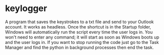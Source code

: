 # keylogger
A program that saves the keystrokes to a txt file and send to your Outlook account.
It works as headless.
Once the shortcut is in the Startup folder, Windows will automatically run the script every time the user logs in. You won't need to enter any command; it will start as soon as Windows boots up and the user logs in.
If you want to stop running the code just go to the Task Manager and find the python in background processes then end the task.
